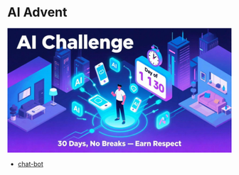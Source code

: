 # AI Advent
  
![challenge](https://github.com/p12s/ai-advent/blob/main/ai.jpeg?raw=true)      

- [chat-bot](01/README.md)
